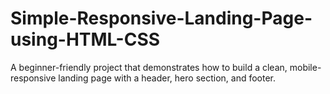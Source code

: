 # Simple-Responsive-Landing-Page-using-HTML-CSS
A beginner-friendly project that demonstrates how to build a clean, mobile-responsive landing page with a header, hero section, and footer.
